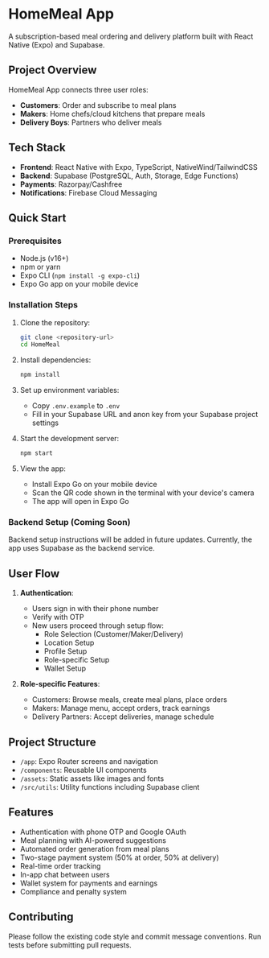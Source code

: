 # HomeMeal App

A subscription-based meal ordering and delivery platform built with React Native (Expo) and Supabase.

## Project Overview

HomeMeal App connects three user roles:

- **Customers**: Order and subscribe to meal plans
- **Makers**: Home chefs/cloud kitchens that prepare meals
- **Delivery Boys**: Partners who deliver meals

## Tech Stack

- **Frontend**: React Native with Expo, TypeScript, NativeWind/TailwindCSS
- **Backend**: Supabase (PostgreSQL, Auth, Storage, Edge Functions)
- **Payments**: Razorpay/Cashfree
- **Notifications**: Firebase Cloud Messaging

## Quick Start

### Prerequisites

- Node.js (v16+)
- npm or yarn
- Expo CLI (`npm install -g expo-cli`)
- Expo Go app on your mobile device

### Installation Steps

1. Clone the repository:
   ```bash
   git clone <repository-url>
   cd HomeMeal
   ```

2. Install dependencies:
   ```bash
   npm install
   ```

3. Set up environment variables:
   - Copy `.env.example` to `.env`
   - Fill in your Supabase URL and anon key from your Supabase project settings

4. Start the development server:
   ```bash
   npm start
   ```

5. View the app:
   - Install Expo Go on your mobile device
   - Scan the QR code shown in the terminal with your device's camera
   - The app will open in Expo Go

### Backend Setup (Coming Soon)
Backend setup instructions will be added in future updates. Currently, the app uses Supabase as the backend service.

## User Flow

1. **Authentication**:
   - Users sign in with their phone number
   - Verify with OTP
   - New users proceed through setup flow:
     - Role Selection (Customer/Maker/Delivery)
     - Location Setup
     - Profile Setup
     - Role-specific Setup
     - Wallet Setup

2. **Role-specific Features**:
   - Customers: Browse meals, create meal plans, place orders
   - Makers: Manage menu, accept orders, track earnings
   - Delivery Partners: Accept deliveries, manage schedule

## Project Structure

- `/app`: Expo Router screens and navigation
- `/components`: Reusable UI components
- `/assets`: Static assets like images and fonts
- `/src/utils`: Utility functions including Supabase client

## Features

- Authentication with phone OTP and Google OAuth
- Meal planning with AI-powered suggestions
- Automated order generation from meal plans
- Two-stage payment system (50% at order, 50% at delivery)
- Real-time order tracking
- In-app chat between users
- Wallet system for payments and earnings
- Compliance and penalty system

## Contributing

Please follow the existing code style and commit message conventions. Run tests before submitting pull requests.
